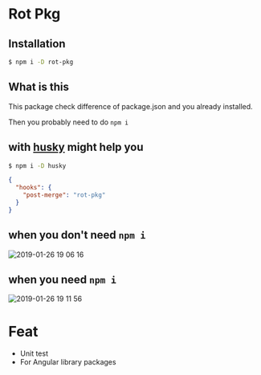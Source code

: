 # Rot Pkg

## Installation

```bash
$ npm i -D rot-pkg
```

## What is this

This package check difference of package.json and you already installed.

Then you probably need to do `npm i`

## with [husky](https://github.com/typicode/husky) might help you

```bash
$ npm i -D husky
``` 

```json
{
  "hooks": {
    "post-merge": "rot-pkg"
  }
}
```


## when you don't need `npm i` 
![2019-01-26 19 06 16](https://user-images.githubusercontent.com/16274232/51785842-69335800-219f-11e9-94b4-ac95e7931c78.png)

## when you need `npm i`
![2019-01-26 19 11 56](https://user-images.githubusercontent.com/16274232/51785843-6d5f7580-219f-11e9-9e22-5700935f199d.png)

# Feat

- Unit test
- For Angular library packages 